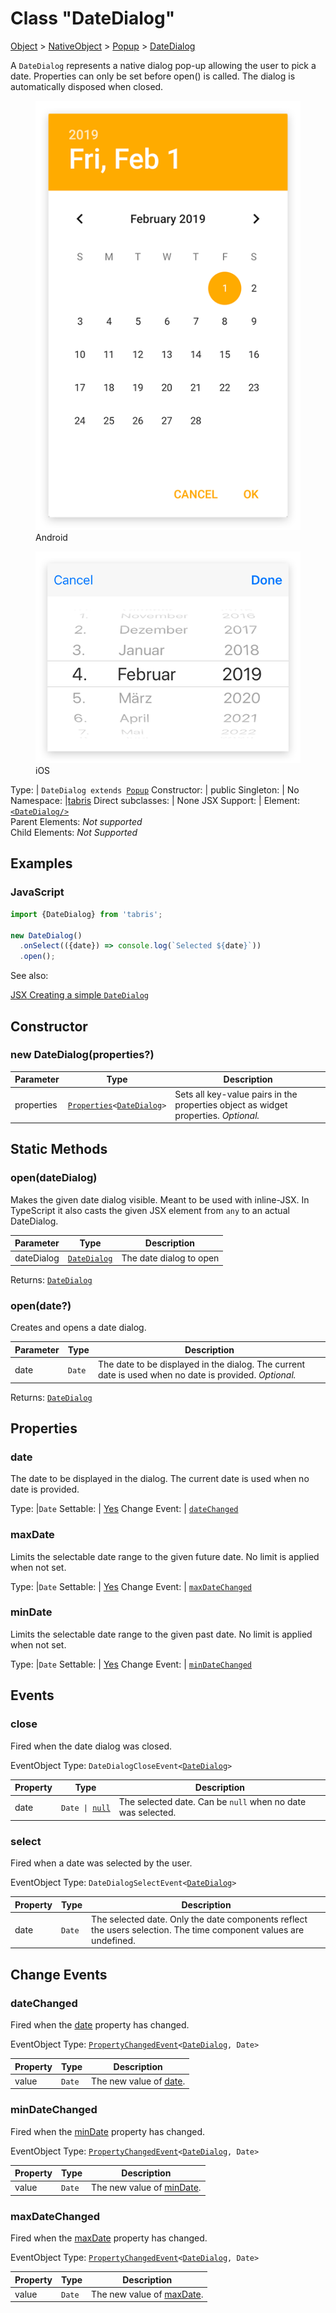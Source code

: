---
---
# Class "DateDialog"

<a href="https://developer.mozilla.org/en-US/docs/Web/JavaScript/Reference/Global_Objects/Object" title="View &quot;Object&quot; on MDN">Object</a> > <a href="NativeObject.html" title="NativeObject Class Reference">NativeObject</a> > <a href="Popup.html" title="Popup Class Reference">Popup</a> > <a href="#" >DateDialog</a>

A `DateDialog` represents a native dialog pop-up allowing the user to pick a date. Properties can only be set before open() is called. The dialog is automatically disposed when closed.


<div class="tabris-image"><figure><div><img srcset="img/android/DateDialog.png 2x" src="img/android/DateDialog.png" alt="DateDialog on Android"/></div><figcaption>Android</figcaption></figure><figure><div><img srcset="img/ios/DateDialog.png 2x" src="img/ios/DateDialog.png" alt="DateDialog on iOS"/></div><figcaption>iOS</figcaption></figure></div>

Type: | <code style="white-space: nowrap">DateDialog extends <a href="Popup.html" title="Popup Class Reference">Popup</a></code>
Constructor: | public
Singleton: | No
Namespace: |<a href="../modules.html#startup" >tabris</a>
Direct subclasses: | None
JSX Support: | Element: <code style="white-space: nowrap"><a href="#" >&lt;DateDialog/&gt;</a></code><br/>Parent Elements: *Not supported*<br/>Child Elements: *Not Supported*<br/>

## Examples
### JavaScript


```js
import {DateDialog} from 'tabris';

new DateDialog()
  .onSelect(({date}) => console.log(`Selected ${date}`))
  .open();
```


See also:
  
[<span class='language jsx'>JSX</span> Creating a simple `DateDialog`](https://playground.tabris.com/?gitref=v3.3.0&snippet=datedialog.jsx)

## Constructor

### new DateDialog(properties?)

Parameter|Type|Description
-|-|-
properties | <code style="white-space: nowrap"><a href="../types.html#propertieswidget" title="Properties&lt;Widget&gt;">Properties</a>&lt;<a href="#" >DateDialog</a>&gt;</code> | Sets all key-value pairs in the properties object as widget properties. *Optional.*

## Static Methods

### open(dateDialog)



Makes the given date dialog visible. Meant to be used with inline-JSX. In TypeScript it also casts the given JSX element from `any` to an actual DateDialog.


Parameter|Type|Description
-|-|-
dateDialog | <code style="white-space: nowrap"><a href="#" >DateDialog</a></code> | The date dialog to open


Returns: <code style="white-space: nowrap"><a href="#" >DateDialog</a></code>

### open(date?)



Creates and opens a date dialog.


Parameter|Type|Description
-|-|-
date | <code style="white-space: nowrap">Date</code> | The date to be displayed in the dialog. The current date is used when no date is provided. *Optional.*


Returns: <code style="white-space: nowrap"><a href="#" >DateDialog</a></code>


## Properties

### date


The date to be displayed in the dialog. The current date is used when no date is provided.

Type: |<code style="white-space: nowrap">Date</code>
Settable: | <a href="../widget-basics.html#widget-properties" >Yes</a>
Change Event: | [`dateChanged`](#datechanged)




### maxDate


Limits the selectable date range to the given future date. No limit is applied when not set.

Type: |<code style="white-space: nowrap">Date</code>
Settable: | <a href="../widget-basics.html#widget-properties" >Yes</a>
Change Event: | [`maxDateChanged`](#maxdatechanged)




### minDate


Limits the selectable date range to the given past date. No limit is applied when not set.

Type: |<code style="white-space: nowrap">Date</code>
Settable: | <a href="../widget-basics.html#widget-properties" >Yes</a>
Change Event: | [`minDateChanged`](#mindatechanged)





## Events

### close

Fired when the date dialog was closed.

EventObject Type: <code style="white-space: nowrap">DateDialogCloseEvent&lt;<a href="#" >DateDialog</a>&gt;</code>

Property|Type|Description
-|-|-
date | <code style="white-space: nowrap">Date &#124; <a href="https://developer.mozilla.org/en-US/docs/Web/JavaScript/Data_structures#Null_type" title="View &quot;null&quot; on MDN">null</a></code> | The selected date. Can be `null` when no date was selected.

### select

Fired when a date was selected by the user.

EventObject Type: <code style="white-space: nowrap">DateDialogSelectEvent&lt;<a href="#" >DateDialog</a>&gt;</code>

Property|Type|Description
-|-|-
date | <code style="white-space: nowrap">Date</code> | The selected date. Only the date components reflect the users selection. The time component values are undefined.

## Change Events

### dateChanged

Fired when the [date](#date) property has changed.

EventObject Type: <code style="white-space: nowrap"><a href="../types.html#propertychangedeventtargettype-valuetype" title="PropertyChangedEvent&lt;TargetType, ValueType&gt;">PropertyChangedEvent</a>&lt;<a href="#" >DateDialog</a>, Date&gt;</code>

Property|Type|Description
-|-|-
value | <code style="white-space: nowrap">Date</code> | The new value of [date](#date).

### minDateChanged

Fired when the [minDate](#mindate) property has changed.

EventObject Type: <code style="white-space: nowrap"><a href="../types.html#propertychangedeventtargettype-valuetype" title="PropertyChangedEvent&lt;TargetType, ValueType&gt;">PropertyChangedEvent</a>&lt;<a href="#" >DateDialog</a>, Date&gt;</code>

Property|Type|Description
-|-|-
value | <code style="white-space: nowrap">Date</code> | The new value of [minDate](#mindate).

### maxDateChanged

Fired when the [maxDate](#maxdate) property has changed.

EventObject Type: <code style="white-space: nowrap"><a href="../types.html#propertychangedeventtargettype-valuetype" title="PropertyChangedEvent&lt;TargetType, ValueType&gt;">PropertyChangedEvent</a>&lt;<a href="#" >DateDialog</a>, Date&gt;</code>

Property|Type|Description
-|-|-
value | <code style="white-space: nowrap">Date</code> | The new value of [maxDate](#maxdate).

